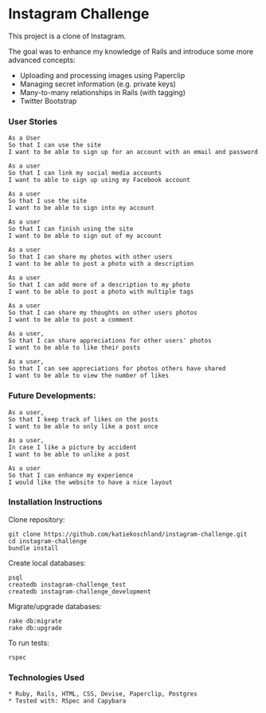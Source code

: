 # Instagram Challenge

This project is a clone of Instagram.

The goal was to enhance my knowledge of Rails and introduce some more advanced concepts:

* Uploading and processing images using Paperclip
* Managing secret information (e.g. private keys)
* Many-to-many relationships in Rails (with tagging)
* Twitter Bootstrap

### User Stories
````
As a User
So that I can use the site
I want to be able to sign up for an account with an email and password

As a user
So that I can link my social media accounts
I want to able to sign up using my Facebook account

As a user
So that I use the site
I want to be able to sign into my account

As a user
So that I can finish using the site
I want to be able to sign out of my account

As a user
So that I can share my photos with other users
I want to be able to post a photo with a description

As a user
So that I can add more of a description to my photo
I want to be able to post a photo with multiple tags

As a user
So that I can share my thoughts on other users photos
I want to be able to post a comment

As a user,
So that I can share appreciations for other users' photos
I want to be able to like their posts

As a user,
So that I can see appreciations for photos others have shared
I want to be able to view the number of likes
````

### Future Developments:

````
As a user,
So that I keep track of likes on the posts
I want to be able to only like a post once

As a user,
In case I like a picture by accident
I want to be able to unlike a post

As a user
So that I can enhance my experience
I would like the website to have a nice layout

````
### Installation Instructions

Clone repository:

````
git clone https://github.com/katiekoschland/instagram-challenge.git
cd instagram-challenge
bundle install
````

Create local databases:

````
psql
createdb instagram-challenge_test
createdb instagram-challenge_development
````
Migrate/upgrade databases:

````
rake db:migrate
rake db:upgrade
````
To run tests:

````
rspec
````

### Technologies Used
````
* Ruby, Rails, HTML, CSS, Devise, Paperclip, Postgres
* Tested with: RSpec and Capybara
````
